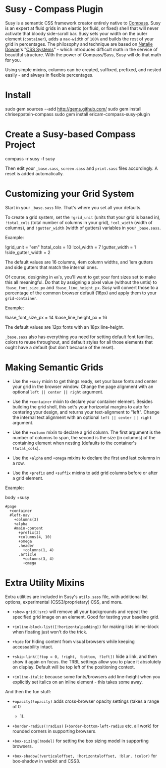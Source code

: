 Susy - Compass Plugin 
================================

Susy is a semantic CSS framework creator entirely native to
[Compass](http://compass-style.org/).
Susy is an expert at fluid grids in an elastic (or fluid, or fixed) shell that
will never activate that bloody side-scroll bar. Susy sets your width on the
outer element (`container`), adds a `max-width` of `100%` and builds the rest
of your grid in percentages. The philosophy and technique are based on
[Natalie Downe](http://natbat.net/)'s "[CSS
Systems](http://natbat.net/2008/Sep/28/css-systems/)" - which introduces
difficult math in the service of beautiful structure. With the power of
Compass/Sass, Susy will do that math for you.

Using simple mixins, columns can be created, suffixed, prefixed, and nested
easily - and always in flexible percentages.

Install 
=======

  sudo gem sources --add http://gems.github.com/ 
  sudo gem install chriseppstein-compass 
  sudo gem install ericam-compass-susy-plugin

Create a Susy-based Compass Project 
==================================

  compass -r susy -f susy <project name>

Then edit your `_base.sass`, `screen.sass` and `print.sass` files accordingly.
A reset is added automatically.

Customizing your Grid System 
============================

Start in your `_base.sass` file. That's where you set all your defaults.

To create a grid system, set the `!grid_unit` (units that your grid is based
in), `!total_cols` (total number of columns in your grid), `!col_width` (width
of columns), and `!gutter_width` (width of gutters) variables in your
`_base.sass`.

Example:

  !grid_unit = "em" 
  !total_cols = 10 
  !col_width = 7 
  !gutter_width = 1
  !side_gutter_width = 2

The default values are 16 columns, 4em column widths, and 1em gutters and side
gutters that match the internal ones.

Of course, designing in `em`'s, you'll want to get your font sizes set to make
this all meaningful. Do that by assigning a pixel value (without the untis) to
`!base_font_size_px` and `!base_line_height_px`. Susy will convert those to a
percentage of the common browser default (16px) and apply them to your
`grid-container`.

Example:

  !base_font_size_px = 14 
  !base_line_height_px = 16

The default values are 12px fonts with an 18px line-height.

`_base.sass` also has everything you need for setting default font families,
colors to reuse throughout, and default styles for all those elements that
ought have a default (but don't because of the reset).

Making Semantic Grids 
=====================

* Use the `+susy` mixin to get things ready, set your base fonts and center
  your grid in the browser window. Change the page alignment with an optional
  `left || center || right` argument.

* Use the `+container` mixin to declare your container element. Besides
  building the grid shell, this set's your horizontal margins to auto for
  centering your design, and returns your text-alignment to "left". Change the
  internal text alignment with an optional `left || center || right` argument.

* Use the `+column` mixin to declare a grid column. The first argument is
  the number of columns to span, the second is the size (in columns) of the
  containing element when nesting (defaults to the container's `!total_cols`).

* Use the `+alpha` and `+omega` mixins to declare the first and last columns in a row.

* Use the `+prefix` and `+suffix` mixins to add grid columns before
  or after a grid element.

Example:

  body 
    +susy

    #page 
      +container 
      #left-nav 
        +columns(3) 
        +alpha
        #main-content 
          +prefix(2)
          +columns(4, 10) 
          +omega 
          .header 
            +columns(1, 4) 
          .article 
            +columns(3, 4) 
            +omega

Extra Utility Mixins 
=====================

Extra utilities are included in Susy's `utils.sass` file, with additional list
options, experimental (CSS3/proprietary) CSS, and more.

* `+show-grid(!src)` will remove all your backgrounds and repeat the specified
  grid image on an element. Good for testing your baseline grid.

* `+inline-block-list([!horizontalpadding])` for making lists inline-block
  when floating just won't do the trick.

* `+hide` for hiding content from visual browsers while keeping accessability
  intact.

* `+skip-link([!top = 0, !right, !bottom, !left])` hide a link, and then show
  it again on focus. the TRBL settings allow you to place it absolutely on
  display. Default will be top left of the positioning context.

* `+inline-italic` because some fonts/browsers add line-height when you
  explicitly set italics on an inline element - this takes some away.

And then the fun stuff:

* `+opacity(!opacity)` adds cross-browser opacity settings (takes a range of 0
  - 1).

* `+border-radius(!radius)` (`+border-bottom-left-radius` etc. all work) for
  rounded corners in supporting browsers.

* `+box-sizing(!model)` for setting the box sizing model in supporting browsers.

* `+box-shadow(!verticaloffset, !horizontaloffset, !blur, !color)` for
  box-shadow in webkit and CSS3.